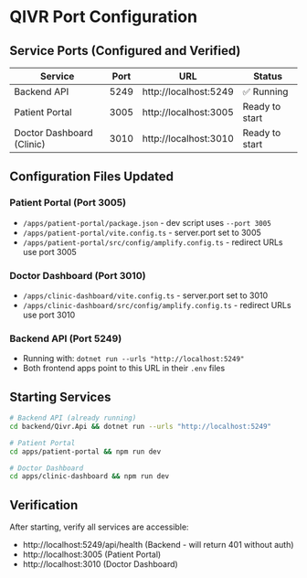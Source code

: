 # QIVR Port Configuration

## Service Ports (Configured and Verified)

| Service | Port | URL | Status |
|---------|------|-----|--------|
| Backend API | 5249 | http://localhost:5249 | ✅ Running |
| Patient Portal | 3005 | http://localhost:3005 | Ready to start |
| Doctor Dashboard (Clinic) | 3010 | http://localhost:3010 | Ready to start |

## Configuration Files Updated

### Patient Portal (Port 3005)
- `/apps/patient-portal/package.json` - dev script uses `--port 3005`
- `/apps/patient-portal/vite.config.ts` - server.port set to 3005
- `/apps/patient-portal/src/config/amplify.config.ts` - redirect URLs use port 3005

### Doctor Dashboard (Port 3010)
- `/apps/clinic-dashboard/vite.config.ts` - server.port set to 3010
- `/apps/clinic-dashboard/src/config/amplify.config.ts` - redirect URLs use port 3010

### Backend API (Port 5249)
- Running with: `dotnet run --urls "http://localhost:5249"`
- Both frontend apps point to this URL in their `.env` files

## Starting Services

```bash
# Backend API (already running)
cd backend/Qivr.Api && dotnet run --urls "http://localhost:5249"

# Patient Portal
cd apps/patient-portal && npm run dev

# Doctor Dashboard
cd apps/clinic-dashboard && npm run dev
```

## Verification
After starting, verify all services are accessible:
- http://localhost:5249/api/health (Backend - will return 401 without auth)
- http://localhost:3005 (Patient Portal)
- http://localhost:3010 (Doctor Dashboard)